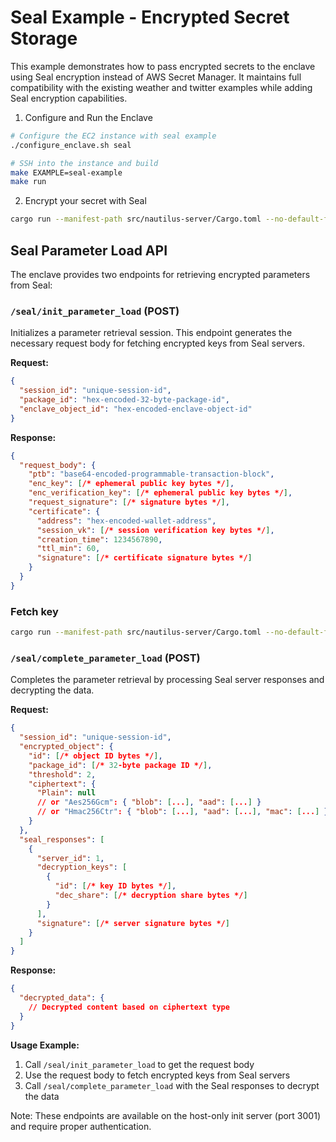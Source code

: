 # Seal Example - Encrypted Secret Storage

This example demonstrates how to pass encrypted secrets to the enclave using Seal encryption instead of AWS Secret Manager. It maintains full compatibility with the existing weather and twitter examples while adding Seal encryption capabilities.

1. Configure and Run the Enclave

```bash
# Configure the EC2 instance with seal example
./configure_enclave.sh seal

# SSH into the instance and build
make EXAMPLE=seal-example
make run

```

2. Encrypt your secret with Seal

```bash
cargo run --manifest-path src/nautilus-server/Cargo.toml --no-default-features  --features=seal-example --bin seal-cli -- fetch-keys -c src/nautilus-server/src/examples/seal_example/seal_config.yaml "045a27812dbe456392913223221306"
```

## Seal Parameter Load API

The enclave provides two endpoints for retrieving encrypted parameters from Seal:

### `/seal/init_parameter_load` (POST)

Initializes a parameter retrieval session. This endpoint generates the necessary request body for fetching encrypted keys from Seal servers.

**Request:**
```json
{
  "session_id": "unique-session-id",
  "package_id": "hex-encoded-32-byte-package-id",
  "enclave_object_id": "hex-encoded-enclave-object-id"
}
```

**Response:**
```json
{
  "request_body": {
    "ptb": "base64-encoded-programmable-transaction-block",
    "enc_key": [/* ephemeral public key bytes */],
    "enc_verification_key": [/* ephemeral public key bytes */],
    "request_signature": [/* signature bytes */],
    "certificate": {
      "address": "hex-encoded-wallet-address",
      "session_vk": [/* session verification key bytes */],
      "creation_time": 1234567890,
      "ttl_min": 60,
      "signature": [/* certificate signature bytes */]
    }
  }
}
```

### Fetch key

```bash
cargo run --manifest-path src/nautilus-server/Cargo.toml --no-default-features --features=seal-example --bin seal-cli -- fetch-keys -s <SESSION_ID> -e <ENCRYPTED_OBJECT_HEX> -c src/nautilus-server/src/examples/seal_example/seal_config.yaml
```

### `/seal/complete_parameter_load` (POST)

Completes the parameter retrieval by processing Seal server responses and decrypting the data.

**Request:**
```json
{
  "session_id": "unique-session-id",
  "encrypted_object": {
    "id": [/* object ID bytes */],
    "package_id": [/* 32-byte package ID */],
    "threshold": 2,
    "ciphertext": {
      "Plain": null
      // or "Aes256Gcm": { "blob": [...], "aad": [...] }
      // or "Hmac256Ctr": { "blob": [...], "aad": [...], "mac": [...] }
    }
  },
  "seal_responses": [
    {
      "server_id": 1,
      "decryption_keys": [
        {
          "id": [/* key ID bytes */],
          "dec_share": [/* decryption share bytes */]
        }
      ],
      "signature": [/* server signature bytes */]
    }
  ]
}
```

**Response:**
```json
{
  "decrypted_data": {
    // Decrypted content based on ciphertext type
  }
}
```

**Usage Example:**

1. Call `/seal/init_parameter_load` to get the request body
2. Use the request body to fetch encrypted keys from Seal servers
3. Call `/seal/complete_parameter_load` with the Seal responses to decrypt the data

Note: These endpoints are available on the host-only init server (port 3001) and require proper authentication.
